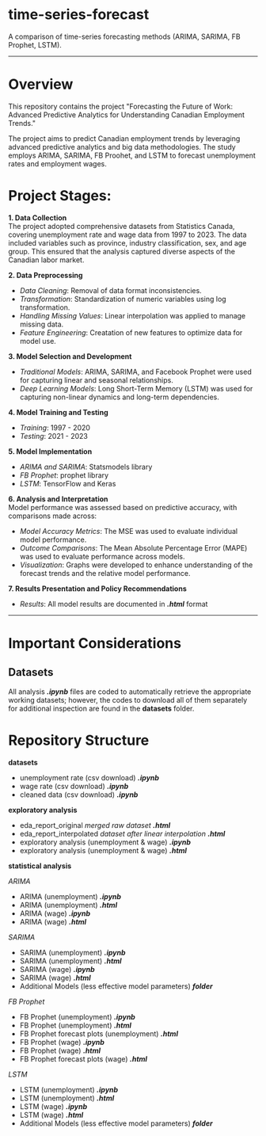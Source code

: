 # time-series-forecast
A comparison of time-series forecasting methods (ARIMA, SARIMA, FB Prophet, LSTM). 

---
# Overview
This repository contains the project "Forecasting the Future of Work: 
Advanced Predictive Analytics for Understanding Canadian Employment Trends." 

The project aims to predict Canadian employment trends by leveraging advanced predictive analytics and big data methodologies. The study employs ARIMA, SARIMA, FB Proohet, and LSTM to forecast unemployment rates and employment wages.

# Project Stages: 

**1. Data Collection**  
The project adopted comprehensive datasets from Statistics Canada, covering unemployment rate and wage data from 1997 to 2023. The data included variables such as province, industry classification, sex, and age group. This ensured that the analysis captured diverse aspects of the Canadian labor market.


**2. Data Preprocessing**  
- *Data Cleaning*: Removal of data format inconsistencies.
- *Transformation*: Standardization of numeric variables using log transformation.
- *Handling Missing Values*: Linear interpolation was applied to manage missing data.
- *Feature Engineering*: Creatation of new features to optimize data for model use.


**3. Model Selection and Development**  
- *Traditional Models*: ARIMA, SARIMA, and Facebook Prophet were used for capturing linear and seasonal relationships.
- *Deep Learning Models*: Long Short-Term Memory (LSTM) was used for capturing non-linear dynamics and long-term dependencies.


**4. Model Training and Testing**  
- *Training*: 1997 - 2020
-  *Testing*: 2021 - 2023

**5. Model Implementation**  
- *ARIMA and SARIMA*: Statsmodels library 
- *FB Prophet*: prophet library
- *LSTM*: TensorFlow and Keras 


**6. Analysis and Interpretation**  
Model performance was assessed based on predictive accuracy, with comparisons made across:
- *Model Accuracy Metrics*: The MSE was used to evaluate individual model performance.
- *Outcome Comparisons*: The Mean Absolute Percentage Error (MAPE) was used to evaluate performance across models.
- *Visualization*: Graphs were developed to enhance understanding of the forecast trends and the relative model performance.


**7. Results Presentation and Policy Recommendations**  
- *Results*: All model results are documented in ***.html*** format

---

# Important Considerations
## Datasets
All analysis ***.ipynb*** files are coded to automatically retrieve the appropriate working datasets; however, the codes to download all of them separately for additional inspection are found in the **datasets** folder.

# Repository Structure
**datasets**
- unemployment rate (csv download) ***.ipynb***
- wage rate (csv download) ***.ipynb***
- cleaned data (csv download) ***.ipynb***

**exploratory analysis**
- eda_report_original  *merged raw dataset* ***.html***
- eda_report_interpolated *dataset after linear interpolation* ***.html***
- exploratory analysis (unemployment & wage) ***.ipynb***
- exploratory analysis (unemployment & wage) ***.html***

**statistical analysis**

*ARIMA*
- ARIMA (unemployment) ***.ipynb***
- ARIMA (unemployment) ***.html***
- ARIMA (wage) ***.ipynb***
- ARIMA (wage) ***.html***

*SARIMA*
- SARIMA (unemployment) ***.ipynb***
- SARIMA (unemployment) ***.html***
- SARIMA (wage) ***.ipynb***
- SARIMA (wage) ***.html***
- Additional Models (less effective model parameters) ***folder***

*FB Prophet*
- FB Prophet (unemployment) ***.ipynb***
- FB Prophet (unemployment) ***.html***
- FB Prophet forecast plots (unemployment) ***.html***
- FB Prophet (wage) ***.ipynb***
- FB Prophet (wage) ***.html***
- FB Prophet forecast plots (wage) ***.html***

*LSTM*
- LSTM (unemployment) ***.ipynb***
- LSTM (unemployment) ***.html***
- LSTM (wage) ***.ipynb***
- LSTM (wage) ***.html***
- Additional Models (less effective model parameters) ***folder***
